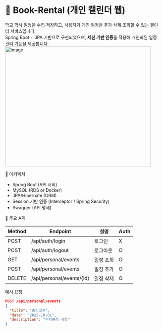 # 📅 Book-Rental (개인 캘린더 웹)

학교 학사 일정을 수집·저장하고, 사용자가 개인 일정을 추가·삭제·조회할 수 있는 캘린더 서비스입니다.  
Spring Boot + JPA 기반으로 구현되었으며, **세션 기반 인증**을 적용해 개인화된 일정 관리 기능을 제공합니다.
<img width="470" height="386" alt="image" src="https://github.com/user-attachments/assets/3e98ddbe-b69f-4b03-82c1-e92bcb42ccfd" />

 🚀 아키텍처
- Spring Boot (API 서버)
- MySQL (RDS or Docker)
- JPA/Hibernate (ORM)
- Session 기반 인증 (Interceptor / Spring Security)
- Swagger (API 명세)

📑 주요 API

| Method | Endpoint                 | 설명            | Auth |
|--------|--------------------------|-----------------|------|
| POST   | /api/auth/login          | 로그인          | X    |
| POST   | /api/auth/logout         | 로그아웃        | O    |
| GET    | /api/personal/events     | 일정 조회       | O    |
| POST   | /api/personal/events     | 일정 추가       | O    |
| DELETE | /api/personal/events/{id}| 일정 삭제       | O    |

예시 요청
```json
POST /api/personal/events
{
  "title": "중간고사",
  "date": "2025-10-01",
  "description": "수치해석 시험"
}
